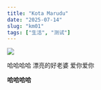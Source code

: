 ```yaml
---
title: "Kota Marudu"
date: "2025-07-14"
slug: "km01"
tags: ["生活", "测试"]
---
```

![](https://prod-files-secure.s3.us-west-2.amazonaws.com/112d0858-5090-4d34-a606-b75eb8d65fd2/c7b45876-473c-4fb6-85d3-cb84a84bfc51/1000201235.jpg?X-Amz-Algorithm=AWS4-HMAC-SHA256&X-Amz-Content-Sha256=UNSIGNED-PAYLOAD&X-Amz-Credential=ASIAZI2LB466RQQJTHSN%2F20250725%2Fus-west-2%2Fs3%2Faws4_request&X-Amz-Date=20250725T084400Z&X-Amz-Expires=3600&X-Amz-Security-Token=IQoJb3JpZ2luX2VjEBgaCXVzLXdlc3QtMiJIMEYCIQCJ7PmKDUTF0%2BCd128Nd88wGCBaQmKZrxb1vrA8k4JtCgIhAI2y6sjLY24wM3xBgYz8YDiT83y8HTdX9tHVcBXO14zRKv8DCEEQABoMNjM3NDIzMTgzODA1IgydddW%2BzL5ziEyZAgIq3AP9W417lO3pILb61OJrY0Xj%2F4BTmn7z%2F%2BhlNOeeVJXQ%2FdXkS%2BH6pvyw4UycArN1qNu6SfHbK3T1Us05aiw%2B%2FPOWD1vxYbAFHXV1AdMxfIlunKN6AEGSW8RnbAIFmNEPZ%2FWSbf%2FhZDE1moTeEPaDGmTW0asf%2FUq8PTIlDzkHVgUSZybRbf3D0sSYKZUHmjPRvvEuHAS66vyaGjarL1gycKpLYXzsMd7%2B4TnQ4MPd9FushZ79LNWe7gZ3jfv51nJmyxJ%2FC7%2BMGS6V3D9zFrbOcHhq17WmwF7OEKsScnIXm7tb54Obf5EufY3cupCxyU9hxLvRvi9i2pLTJ6rkwdzcz4DCXV7rgnlWxIvRtC87sgegVYZkEwk7l4wiPTFXdB9YbDtWf95xJJkqPKIwaXUwfzmrkG7%2BypG1fYvN4txeFkRE3FILAm%2FY1US%2FQruzcrNUBK4VWLueC6nXktyh%2BmH1AF1pFJc6vRmqJZelC9Uxi0FckHQf%2BJ3iRNbs6cXHqC7eoLKB9ykJCxRAVK00TUivkdarXxIe230ieSevh997DJWI%2Fv1Rq1DzO4QsJKx8jooeGTI56rcQiVgMZu4XKkpcp35nFMVhi8Y4iX8O6urFEpeUAbGV%2FJgrYsb1J46ucjC18YzEBjqkAYoBQn1ObMZyjrY%2BLBlsuUABwbhdF2%2BauRuknBXPnv3Mx8QNG5lYz3I6GiaBx3PnsPdDgIfKpCS31iRfK6lWgiiDgjjLHqqdtx2msFQhragAW9yTt0sMjuspRBPj8%2Fp22ZMU0AKRojJZAf0J2aFHvl%2FZA%2FB4VwLyWoQJ9FYvqb06GMPRm3jnRHQkG9v8GNuLdc%2BAyadRWV1xrD2pCoq65LkO6Imh&X-Amz-Signature=d0a479ddd170f8ae191f78e65c40d4658a3f0ba51cdb3950033e4f8b347ed850&X-Amz-SignedHeaders=host&x-amz-checksum-mode=ENABLED&x-id=GetObject)


哈哈哈哈  漂亮的好老婆  爱你爱你


**哈哈哈哈**

